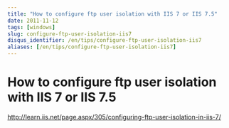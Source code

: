 ```yaml
---
title: "How to configure ftp user isolation with IIS 7 or IIS 7.5"
date: 2011-11-12
tags: [windows]
slug: configure-ftp-user-isolation-iis7
disqus_identifier: /en/tips/configure-ftp-user-isolation-iis7
aliases: [/en/tips/configure-ftp-user-isolation-iis7]
---
```

# How to configure ftp user isolation with IIS 7 or IIS 7.5

http://learn.iis.net/page.aspx/305/configuring-ftp-user-isolation-in-iis-7/


